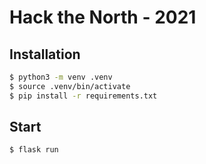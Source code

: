 # Hack the North - 2021

## Installation
```bash
$ python3 -m venv .venv
$ source .venv/bin/activate
$ pip install -r requirements.txt
```

## Start
```bash
$ flask run
```